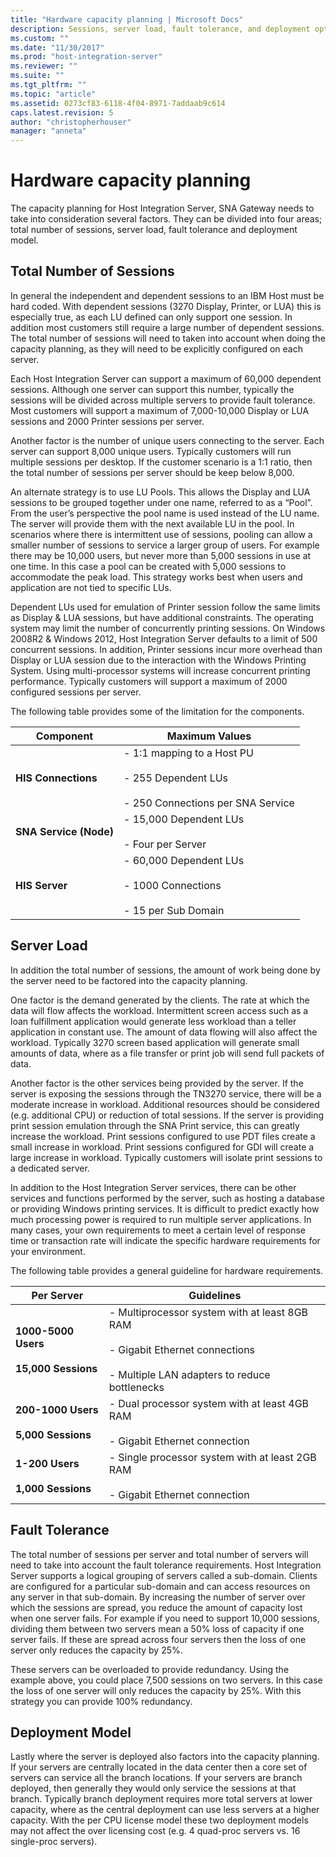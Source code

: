 ```yaml
---
title: "Hardware capacity planning | Microsoft Docs"
description: Sessions, server load, fault tolerance, and deployment options to plan for your hardware and capacity using Host Integration Server (HIS)
ms.custom: ""
ms.date: "11/30/2017"
ms.prod: "host-integration-server"
ms.reviewer: ""
ms.suite: ""
ms.tgt_pltfrm: ""
ms.topic: "article"
ms.assetid: 0273cf83-6118-4f04-8971-7addaab9c614
caps.latest.revision: 5
author: "christopherhouser"
manager: "anneta"
---
```

# Hardware capacity planning
The capacity planning for Host Integration Server, SNA Gateway needs to take into consideration several factors.  They can be divided into four areas; total number of sessions, server load, fault tolerance and deployment model.  

## Total Number of Sessions
In general the independent and dependent sessions to an IBM Host must be hard coded.   With dependent sessions (3270 Display, Printer, or LUA) this is especially true, as each LU defined can only support one session.  In addition most customers still require a large number of dependent sessions.  The total number of sessions will need to taken into account when doing the capacity planning, as they will need to be explicitly configured on each server.  
  
 Each Host Integration Server can support a maximum of 60,000 dependent sessions.  Although one server can support this number, typically the sessions will be divided across multiple servers to provide fault tolerance.   Most customers will support a maximum of 7,000-10,000 Display or LUA sessions and 2000 Printer sessions per server.  
  
 Another factor is the number of unique users connecting to the server.  Each server can support 8,000 unique users.  Typically customers will run multiple sessions per desktop.  If the customer scenario is a 1:1 ratio, then the total number of sessions per server should be keep below 8,000.  
  
 An alternate strategy is to use LU Pools.  This allows the Display and LUA sessions to be grouped together under one name, referred to as a “Pool”.  From the user’s perspective the pool name is used instead of the LU name.  The server will provide them with the next available LU in the pool.   In scenarios where there is intermittent use of sessions, pooling can allow a smaller number of sessions to service a larger group of users.  For example there may be 10,000 users, but never more than 5,000 sessions in use at one time.  In this case a pool can be created with 5,000 sessions to accommodate the peak load.  This strategy works best when users and application are not tied to specific LUs.  
  
 Dependent LUs used for emulation of Printer session follow the same limits as Display & LUA sessions, but have additional constraints.  The operating system may limit the number of concurrently printing sessions.  On Windows 2008R2 & Windows 2012, Host Integration Server defaults to a limit of 500 concurrent sessions.  In addition, Printer sessions incur more overhead than Display or LUA session due to the interaction with the Windows Printing System.  Using multi-processor systems will increase concurrent printing performance.  Typically customers will support a maximum of 2000 configured sessions per server.  
  
 The following table provides some of the limitation for the components.  
  
|**Component**|**Maximum Values**|  
|-------------------|------------------------|  
|**HIS Connections**|-   1:1 mapping to a Host PU<br /><br /> -   255 Dependent LUs<br /><br /> -   250 Connections per SNA Service|  
|**SNA Service (Node)**|-   15,000 Dependent LUs<br /><br /> -   Four per Server|  
|**HIS Server**|-   60,000 Dependent LUs<br /><br /> -   1000 Connections<br /><br /> -   15 per Sub Domain|

## Server Load
In addition the total number of sessions, the amount of work being done by the server need to be factored into the capacity planning.  
  
 One factor is the demand generated by the clients.  The rate at which the data will flow affects the workload.  Intermittent screen access such as a loan fulfillment application would generate less workload than a teller application in constant use.  The amount of data flowing will also affect the workload.  Typically 3270 screen based application will generate small amounts of data, where as a file transfer or print job will send full packets of data.  
  
 Another factor is the other services being provided by the server.  If the server is exposing the sessions through the TN3270 service, there will be a moderate increase in workload.  Additional resources should be considered (e.g. additional CPU) or reduction of total sessions.  If the server is providing print session emulation through the SNA Print service, this can greatly increase the workload.  Print sessions configured to use PDT files create a small increase in workload.  Print sessions configured for GDI will create a large increase in workload.  Typically customers will isolate print sessions to a dedicated server.  
  
 In addition to the Host Integration Server services, there can be other services and functions performed by the server, such as hosting a database or providing Windows printing services.  It is difficult to predict exactly how much processing power is required to run multiple server applications. In many cases, your own requirements to meet a certain level of response time or transaction rate will indicate the specific hardware requirements for your environment.  
  
 The following table provides a general guideline for hardware requirements.  
  
|**Per Server**|**Guidelines**|  
|--------------------|--------------------|  
|**1000-5000 Users**<br /><br /> **15,000 Sessions**|-   Multiprocessor system with at least 8GB RAM<br /><br /> -   Gigabit Ethernet connections<br /><br /> -   Multiple LAN adapters to reduce bottlenecks|  
|**200-1000 Users**<br /><br /> **5,000 Sessions**|-   Dual processor system with at least 4GB RAM<br /><br /> -   Gigabit Ethernet connection|  
|**1-200 Users**<br /><br /> **1,000 Sessions**|-   Single processor system with at least 2GB RAM<br /><br /> -   Gigabit Ethernet connection|

## Fault Tolerance
The total number of sessions per server and total number of servers will need to take into account the fault tolerance requirements.  Host Integration Server supports a logical grouping of servers called a sub-domain.  Clients are configured for a particular sub-domain and can access resources on any server in that sub-domain.  By increasing the number of server over which the sessions are spread, you reduce the amount of capacity lost when one server fails.  For example if you need to support 10,000 sessions, dividing them between two servers mean a 50% loss of capacity if one server fails.  If these are spread across four servers then the loss of one server only reduces the capacity by 25%.  
  
These servers can be overloaded to provide redundancy.  Using the example above, you could place 7,500 sessions on two servers.  In this case the loss of one server will only reduces the capacity by 25%.  With this strategy you can provide 100% redundancy.

## Deployment Model
Lastly where the server is deployed also factors into the capacity planning.  If your servers are centrally located in the data center then a core set of servers can service all the branch locations.  If your servers are branch deployed, then generally they would only service the sessions at that branch.  Typically branch deployment requires more total servers at lower capacity, where as the central deployment can use less servers at a higher capacity.  With the per CPU license model these two deployment models may not affect the over licensing cost (e.g. 4 quad-proc servers vs. 16 single-proc servers).